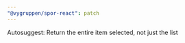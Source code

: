 ```yaml
---
"@vygruppen/spor-react": patch
---
```


Autosuggest: Return the entire item selected, not just the list
